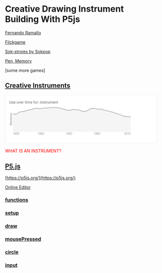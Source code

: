 # Creative Drawing Instrument Building With P5js

[Fernando Ramallo](https://fernandoramallo.github.io/2019/)

[Flickgame](https://www.flickgame.org/)

[Sok-stroies by Sokpop](https://sok-stories.com/?WUFF)

[Pen, Memory](https://pen-memory.herokuapp.com/) 

[some more games]


## [Creative Instruments](https://www.merriam-webster.com/dictionary/instrument)
![useage of the word instrument over time](src/instrument.png)

<p style='color: red'>WHAT IS AN INSTRUMENT?</p>





## [P5.js](https://p5js.org/download/)

[https://p5js.org/](https://p5js.org/)

[Online Editor](https://editor.p5js.org/)


### [functions](https://p5js.org/reference/#/p5/function)

### [setup](https://p5js.org/reference/#/p5/setup)

### [draw](https://p5js.org/reference/#/p5/draw)

### [mousePressed](https://p5js.org/reference/#/p5/function)

### [circle](https://p5js.org/reference/#/p5/circle)

### [input](https://p5js.org/reference/#/p5/input)

